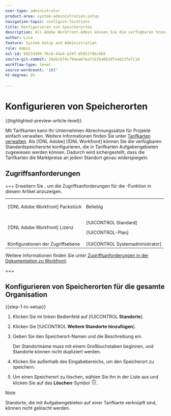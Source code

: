 ```yaml
---
user-type: administrator
product-area: system-administration;setup
navigation-topic: configure-locations
title: Konfigurieren von Speicherorten
description: Als Adobe Workfront-Admin können Sie die verfügbaren Standardspeicherorte konfigurieren, die in Tarifkarten Aufgabengebieten zugewiesen werden können.
author: Lisa
feature: System Setup and Administration
role: Admin
exl-id: 69233499-fbcb-44a4-a247-d5051f9bc8b9
source-git-commit: 20ebcb74c79aea67ea7cb1ba083dfea623fe7c16
workflow-type: tm+mt
source-wordcount: '183'
ht-degree: 0%

---
```


# Konfigurieren von Speicherorten

{{highlighted-preview-article-level}}

Mit Tarifkarten kann Ihr Unternehmen Abrechnungssätze für Projekte einfach verwalten. Weitere Informationen finden Sie unter [Tarifkarten verwalten](/help/quicksilver/administration-and-setup/set-up-workfront/configure-system-defaults/manage-rate-cards.md). Als [!DNL Adobe] [!DNL Workfront] können Sie die verfügbaren Standardspeicherorte konfigurieren, die in Tarifkarten Aufgabengebieten zugewiesen werden können. Dadurch wird sichergestellt, dass die Tarifkarten die Marktpreise an jedem Standort genau widerspiegeln.

## Zugriffsanforderungen

+++ Erweitern Sie , um die Zugriffsanforderungen für die -Funktion in diesem Artikel anzuzeigen.

<table style="table-layout:auto"> 
 <col> 
 <col> 
 <tbody> 
  <tr> 
   <td>[!DNL Adobe Workfront] Packstück</td> 
   <td><p>Beliebig</p></td> 
  </tr> 
  <tr> 
   <td>[!DNL Adobe Workfront] Lizenz</td> 
   <td><p>[!UICONTROL Standard]</p>
       <p>[!UICONTROL-Plan]</p></td>
  </tr> 
  <tr> 
   <td>Konfigurationen der Zugriffsebene</td> 
   <td>[!UICONTROL Systemadministrator]</td> 
  </tr> 
 </tbody> 
</table>

Weitere Informationen finden Sie unter [Zugriffsanforderungen in der Dokumentation zu Workfront](/help/quicksilver/administration-and-setup/add-users/access-levels-and-object-permissions/access-level-requirements-in-documentation.md).

+++

## Konfigurieren von Speicherorten für die gesamte Organisation

{{step-1-to-setup}}

1. Klicken Sie im linken Bedienfeld auf [!UICONTROL **Standorte**].
1. Klicken Sie [!UICONTROL **Weitere Standorte hinzufügen**].
1. Geben Sie den Speicherort-Namen und die Beschreibung ein.

   Der Standortname muss mit einem Großbuchstaben beginnen, und Standorte können nicht dupliziert werden.

1. Klicken Sie außerhalb des Eingabebereichs, um den Speicherort zu speichern.
1. Um einen Speicherort zu löschen, wählen Sie ihn in der Liste aus und klicken Sie auf das **Löschen**-Symbol ![Löschen](assets/delete.png).

>[!NOTE]
>
>Standorte, die mit Aufgabengebieten auf einer Tarifkarte verknüpft sind, können nicht gelöscht werden.
